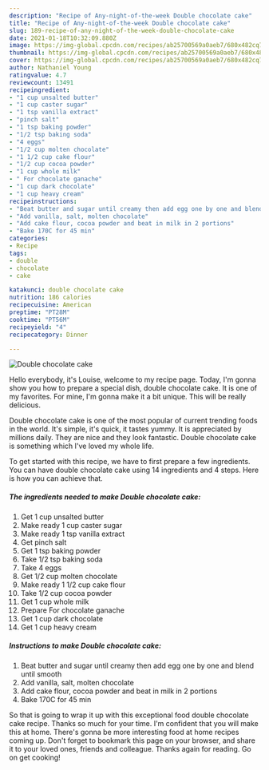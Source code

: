 ```yaml
---
description: "Recipe of Any-night-of-the-week Double chocolate cake"
title: "Recipe of Any-night-of-the-week Double chocolate cake"
slug: 189-recipe-of-any-night-of-the-week-double-chocolate-cake
date: 2021-01-18T10:32:09.880Z
image: https://img-global.cpcdn.com/recipes/ab25700569a0aeb7/680x482cq70/double-chocolate-cake-recipe-main-photo.jpg
thumbnail: https://img-global.cpcdn.com/recipes/ab25700569a0aeb7/680x482cq70/double-chocolate-cake-recipe-main-photo.jpg
cover: https://img-global.cpcdn.com/recipes/ab25700569a0aeb7/680x482cq70/double-chocolate-cake-recipe-main-photo.jpg
author: Nathaniel Young
ratingvalue: 4.7
reviewcount: 13491
recipeingredient:
- "1 cup unsalted butter"
- "1 cup caster sugar"
- "1 tsp vanilla extract"
- "pinch salt"
- "1 tsp baking powder"
- "1/2 tsp baking soda"
- "4 eggs"
- "1/2 cup molten chocolate"
- "1 1/2 cup cake flour"
- "1/2 cup cocoa powder"
- "1 cup whole milk"
- " For chocolate ganache"
- "1 cup dark chocolate"
- "1 cup heavy cream"
recipeinstructions:
- "Beat butter and sugar until creamy then add egg one by one and blend until smooth"
- "Add vanilla, salt, molten chocolate"
- "Add cake flour, cocoa powder and beat in milk in 2 portions"
- "Bake 170C for 45 min"
categories:
- Recipe
tags:
- double
- chocolate
- cake

katakunci: double chocolate cake 
nutrition: 186 calories
recipecuisine: American
preptime: "PT28M"
cooktime: "PT56M"
recipeyield: "4"
recipecategory: Dinner

---
```



![Double chocolate cake](https://img-global.cpcdn.com/recipes/ab25700569a0aeb7/680x482cq70/double-chocolate-cake-recipe-main-photo.jpg)

Hello everybody, it's Louise, welcome to my recipe page. Today, I'm gonna show you how to prepare a special dish, double chocolate cake. It is one of my favorites. For mine, I'm gonna make it a bit unique. This will be really delicious.



Double chocolate cake is one of the most popular of current trending foods in the world. It's simple, it's quick, it tastes yummy. It is appreciated by millions daily. They are nice and they look fantastic. Double chocolate cake is something which I've loved my whole life.


To get started with this recipe, we have to first prepare a few ingredients. You can have double chocolate cake using 14 ingredients and 4 steps. Here is how you can achieve that.

<!--inarticleads1-->

##### The ingredients needed to make Double chocolate cake:

1. Get 1 cup unsalted butter
1. Make ready 1 cup caster sugar
1. Make ready 1 tsp vanilla extract
1. Get pinch salt
1. Get 1 tsp baking powder
1. Take 1/2 tsp baking soda
1. Take 4 eggs
1. Get 1/2 cup molten chocolate
1. Make ready 1 1/2 cup cake flour
1. Take 1/2 cup cocoa powder
1. Get 1 cup whole milk
1. Prepare  For chocolate ganache
1. Get 1 cup dark chocolate
1. Get 1 cup heavy cream




<!--inarticleads2-->

##### Instructions to make Double chocolate cake:

1. Beat butter and sugar until creamy then add egg one by one and blend until smooth
1. Add vanilla, salt, molten chocolate
1. Add cake flour, cocoa powder and beat in milk in 2 portions
1. Bake 170C for 45 min




So that is going to wrap it up with this exceptional food double chocolate cake recipe. Thanks so much for your time. I'm confident that you will make this at home. There's gonna be more interesting food at home recipes coming up. Don't forget to bookmark this page on your browser, and share it to your loved ones, friends and colleague. Thanks again for reading. Go on get cooking!

